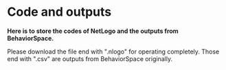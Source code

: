 # Code and outputs

**Here is to store the codes of NetLogo and the outputs from BehaviorSpace.**

Please download the file end with ".nlogo" for operating completely.
Those end with ".csv" are outputs from BehaviorSpace originally.

